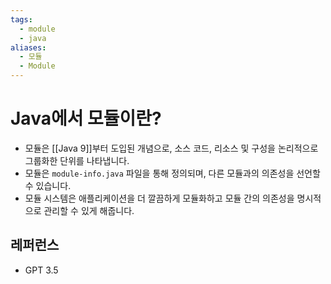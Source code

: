 ```yaml
---
tags:
  - module
  - java
aliases:
  - 모듈
  - Module
---
```

# Java에서 모듈이란?
- 모듈은 [[Java 9]]부터 도입된 개념으로, 소스 코드, 리소스 및 구성을 논리적으로 그룹화한 단위를 나타냅니다.
- 모듈은 `module-info.java` 파일을 통해 정의되며, 다른 모듈과의 의존성을 선언할 수 있습니다.
- 모듈 시스템은 애플리케이션을 더 깔끔하게 모듈화하고 모듈 간의 의존성을 명시적으로 관리할 수 있게 해줍니다.

## 레퍼런스 
- GPT 3.5